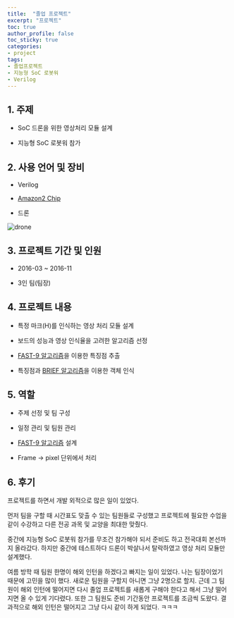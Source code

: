 ```yaml
---
title:  "졸업 프로젝트"
excerpt: "프로젝트"
toc: true
author_profile: false
toc_sticky: true
categories:
- project
tags:
- 졸업프로젝트
- 지능형 SoC 로봇워
- Verilog
---
```

## 1. 주제

- SoC 드론을 위한 영상처리 모듈 설계

- 지능형 SoC 로봇워 참가



## 2. 사용 언어 및 장비

- Verilog

- [Amazon2 Chip](http://adc.co.kr/product/product3.php?cc_code=1011&cg_no=46)

- 드론

![drone](https://user-images.githubusercontent.com/52816346/86093455-f2b02d80-bae9-11ea-8f60-ac5bbd2212ae.PNG)



## 3. 프로젝트 기간 및 인원

- 2016-03 ~ 2016-11

- 3인 팀(팀장)



## 4. 프로젝트 내용

- 특정 마크(H)를 인식하는 영상 처리 모듈 설계

- 보드의 성능과 영상 인식율을 고려한 알고리즘 선정

- [FAST-9 알고리즘](/project/FAST9/)을 이용한 특징점 추출

- 특징점과 [BRIEF 알고리즘](/project/BRIEF/)을 이용한 객체 인식



## 5. 역할

- 주제 선정 및 팀 구성

- 일정 관리 및 팀원 관리

- [FAST-9 알고리즘](/project/FAST9/) 설계

- Frame -> pixel 단위에서 처리



## 6. 후기

프로젝트를 하면서 개발 외적으로 많은 일이 있었다.

먼저 팀을 구할 때 시간표도 맞출 수 있는 팀원들로 구성했고 프로젝트에 필요한 수업을 같이 수강하고 다른 전공 과목 및 교양을 최대한 맞췄다.

중간에 지능형 SoC 로봇워 참가를 무조건 참가해야 되서 준비도 하고 전국대회 본선까지 올라갔다. 하지만 중간에 테스트하다 드론이 박살나서 탈락하였고 영상 처리 모듈만 설계했다.

여름 방학 때 팀원 한명이 해외 인턴을 하겠다고 빠지는 일이 있었다. 나는 팀장이었기 때문에 고민을 많이 했다. 새로운 팀원을 구할지 아니면 그냥 2명으로 할지. 근데 그 팀원이 해외 인턴에 떨어지면 다시 졸업 프로젝트를 새롭게 구해야 한다고 해서 그냥 떨어지면 올 수 있게 기다렸다. 또한 그 팀원도 준비 기간동안 프로젝트를 조금씩 도왔다. 결과적으로 해외 인턴은 떨어지고 그냥 다시 같이 하게 되었다. ㅋㅋㅋ
